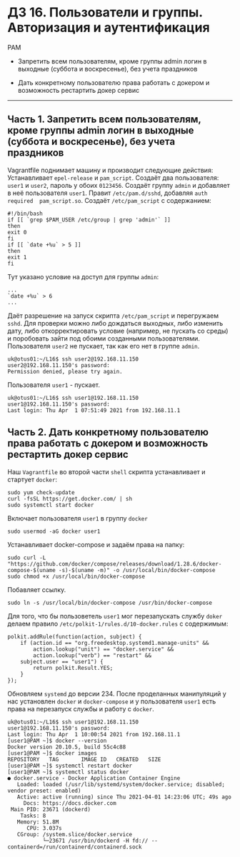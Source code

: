 # ДЗ 16. Пользователи и группы. Авторизация и аутентификация
PAM
*  Запретить всем пользователям, кроме группы admin логин в выходные (суббота и воскресенье), без учета праздников

*  Дать конкретному пользователю права работать с докером и возможность рестартить докер сервис
---

## Часть 1. Запретить всем пользователям, кроме группы admin логин в выходные (суббота и воскресенье), без учета праздников
Vagrantfile поднимает машину и производит следующие действия:
Устанавливает `epel-release` и `pam_script`.
Создаёт два пользователя: `user1` и `user2`, пароль у обоих `0123456`.
Создаёт группу `admin` и добавляет в неё пользователя `user1`.
Правит `/etc/pam.d/sshd`, добавляя `auth  required  pam_script.so`.
Создаёт `/etc/pam_script` с содержанием:
```
#!/bin/bash
if [[ `grep $PAM_USER /etc/group | grep 'admin'` ]]
then
exit 0
fi
if [[ `date +%u` > 5 ]]
then
exit 1
fi
```
Тут указано условие на доступ для группы `admin`:
```
...
`date +%u` > 6
...
```
Даёт разрешение на запуск скрипта `/etc/pam_script` и перегружаем `sshd`.
Для проверки можно либо дождаться выходных, либо изменить дату, либо откорректировать условие (например, не пускать со среды) и поробовать зайти под обоими созданными пользователями.
Пользователя `user2` не пускает, так как его нет в группе `admin`.
```
uk@otus01:~/L16$ ssh user2@192.168.11.150
user2@192.168.11.150's password: 
Permission denied, please try again.
```
Пользователя `user1` - пускает.
```
uk@otus01:~/L16$ ssh user1@192.168.11.150
user1@192.168.11.150's password: 
Last login: Thu Apr  1 07:51:49 2021 from 192.168.11.1
```

## Часть 2.  Дать конкретному пользователю права работать с докером и возможность рестартить докер сервис
Наш `Vagrantfile` во второй части `shell` скрипта устанавливает и стартует `docker`:
```
sudo yum check-update
curl -fsSL https://get.docker.com/ | sh
sudo systemctl start docker
```
Включает пользователя `user1` в группу `docker`
```
sudo usermod -aG docker user1
```
Устанавливает docker-compose и задаём права на папку:
```
sudo curl -L "https://github.com/docker/compose/releases/download/1.28.6/docker-compose-$(uname -s)-$(uname -m)" -o /usr/local/bin/docker-compose
sudo chmod +x /usr/local/bin/docker-compose
```
Побавляет ссылку.
```
sudo ln -s /usr/local/bin/docker-compose /usr/bin/docker-compose
```
Для того, что бы пользоветель `user1` мог перезапускать службу `doker` делаем правило `/etc/polkit-1/rules.d/10-docker.rules` c содержимым:
```
polkit.addRule(function(action, subject) {
    if (action.id == "org.freedesktop.systemd1.manage-units" &&
        action.lookup("unit") == "docker.service" &&
        action.lookup("verb") == "restart" &&
	subject.user == "user1") {
        return polkit.Result.YES;
    }
});
```
Обновляем `systemd` до версии 234.
После проделанных манипуляций у нас установлен `docker` и `docker-compose` и у пользователя `user1` есть права на перезапуск службы и работу с `docker`.
```
uk@otus01:~/L16$ ssh user1@192.168.11.150
user1@192.168.11.150's password:
Last login: Thu Apr  1 10:00:54 2021 from 192.168.11.1
[user1@PAM ~]$ docker --version
Docker version 20.10.5, build 55c4c88
[user1@PAM ~]$ docker images
REPOSITORY   TAG       IMAGE ID   CREATED   SIZE
[user1@PAM ~]$ systemctl restart docker
[user1@PAM ~]$ systemctl status docker
● docker.service - Docker Application Container Engine
   Loaded: loaded (/usr/lib/systemd/system/docker.service; disabled; vendor preset: enabled)
   Active: active (running) since Thu 2021-04-01 14:23:06 UTC; 49s ago
     Docs: https://docs.docker.com
 Main PID: 23671 (dockerd)
    Tasks: 8
   Memory: 51.8M
      CPU: 3.037s
   CGroup: /system.slice/docker.service
           └─23671 /usr/bin/dockerd -H fd:// --containerd=/run/containerd/containerd.sock

```
